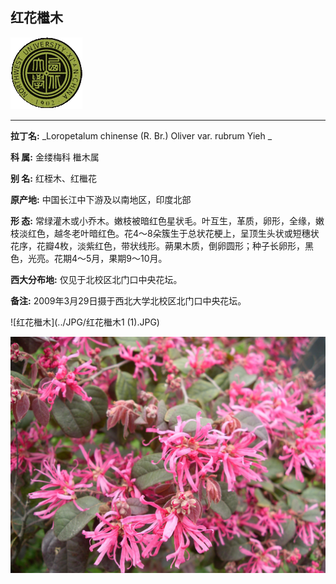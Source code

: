 ## 红花檵木

![西北大学校园网络植物志](../JPG/nwu.gif)

---

**拉丁名:**  _Loropetalum chinense (R. Br.) Oliver var. rubrum Yieh _

**科 属:** 金缕梅科 檵木属

**别 名:** 红桎木、红檵花

**原产地:** 中国长江中下游及以南地区，印度北部 

**形  态:** 常绿灌木或小乔木。嫩枝被暗红色星状毛。叶互生，革质，卵形，全缘，嫩枝淡红色，越冬老叶暗红色。花4～8朵簇生于总状花梗上，呈顶生头状或短穗状花序，花瓣4枚，淡紫红色，带状线形。蒴果木质，倒卵圆形；种子长卵形，黑色，光亮。花期4～5月，果期9～10月。

**西大分布地:** 仅见于北校区北门口中央花坛。

**备注:** 2009年3月29日摄于西北大学北校区北门口中央花坛。　

![红花檵木](../JPG/红花檵木1 (1).JPG) 

![红花檵木](../JPG/红花檵木1.JPG) 

